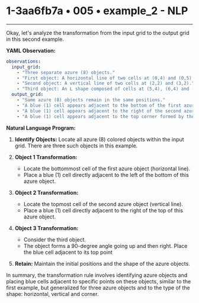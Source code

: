 # 1-3aa6fb7a • 005 • example_2 - NLP

---
Okay, let's analyze the transformation from the input grid to the output grid in this second example.

**YAML Observation:**

```yaml
observations:
  input_grid:
    - "Three separate azure (8) objects."
    - "First object: A horizontal line of two cells at (0,4) and (0,5)."
    - "Second object: A vertical line of two cells at (2,2) and (3,2)."
    - "Third object: An L shape composed of cells at (5,4), (6,4) and (6,5)."
  output_grid:
    - "Same azure (8) objects remain in the same positions."
    - "A blue (1) cell appears adjacent to the bottom of the first azure object at (1,4)."
    - "A blue (1) cell appears adjacent to the right of the second azure object at (2,3)."
    - "A blue (1) cell appears adjacent to the top corner formed by the cells (5,4) and (6,4) on the third object."
```

**Natural Language Program:**

1.  **Identify Objects:** Locate all azure (8) colored objects within the input grid. There are three such objects in this example.

2.  **Object 1 Transformation:**
    *   Locate the bottommost cell of the first azure object (horizontal line).
    *   Place a blue (1) cell directly adjacent to the left of the bottom of this azure object.

3.  **Object 2 Transformation:**
    *    Locate the topmost cell of the second azure object (vertical line).
    *   Place a blue (1) cell directly adjacent to the right of the top of this azure object.

4.  **Object 3 Transformation:**
     * Consider the third object.
     * The object forms a 90-degree angle going up and then right. Place the blue cell adjacent to its top point

5. **Retain:** Maintain the initial positions and the shape of the azure objects.

In summary, the transformation rule involves identifying azure objects and placing blue cells adjacent to specific points on these objects, similar to the first example, but generalized for three azure objects and to the type of the shape: horizontal, vertical and corner.

